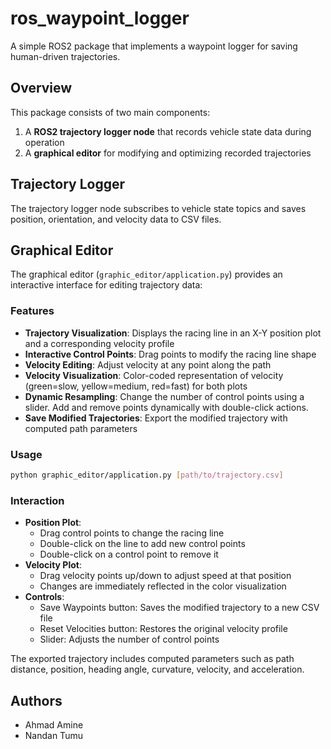 # ros_waypoint_logger
A simple ROS2 package that implements a waypoint logger for saving human-driven trajectories.

## Overview
This package consists of two main components:
1. A **ROS2 trajectory logger node** that records vehicle state data during operation
2. A **graphical editor** for modifying and optimizing recorded trajectories

## Trajectory Logger
The trajectory logger node subscribes to vehicle state topics and saves position, orientation, and velocity data to CSV files.

## Graphical Editor
The graphical editor (`graphic_editor/application.py`) provides an interactive interface for editing trajectory data:

### Features
- **Trajectory Visualization**: Displays the racing line in an X-Y position plot and a corresponding velocity profile
- **Interactive Control Points**: Drag points to modify the racing line shape
- **Velocity Editing**: Adjust velocity at any point along the path
- **Velocity Visualization**: Color-coded representation of velocity (green=slow, yellow=medium, red=fast) for both plots
- **Dynamic Resampling**: Change the number of control points using a slider. Add and remove points dynamically with double-click actions.
- **Save Modified Trajectories**: Export the modified trajectory with computed path parameters

### Usage
```bash
python graphic_editor/application.py [path/to/trajectory.csv]
```

### Interaction
- **Position Plot**: 
  - Drag control points to change the racing line
  - Double-click on the line to add new control points
  - Double-click on a control point to remove it
- **Velocity Plot**:
  - Drag velocity points up/down to adjust speed at that position
  - Changes are immediately reflected in the color visualization
- **Controls**:
  - Save Waypoints button: Saves the modified trajectory to a new CSV file
  - Reset Velocities button: Restores the original velocity profile
  - Slider: Adjusts the number of control points

The exported trajectory includes computed parameters such as path distance, position, heading angle, curvature, velocity, and acceleration.

## Authors
- Ahmad Amine
- Nandan Tumu
